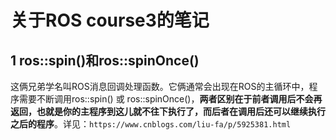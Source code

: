# 关于ROS course3的笔记

## 1 ros::spin()和ros::spinOnce()

这俩兄弟学名叫ROS消息回调处理函数。它俩通常会出现在ROS的主循环中，程序需要不断调用ros::spin() 或 ros::spinOnce()，**两者区别在于前者调用后不会再返回，也就是你的主程序到这儿就不往下执行了，而后者在调用后还可以继续执行之后的程序**。详见：`https://www.cnblogs.com/liu-fa/p/5925381.html`
